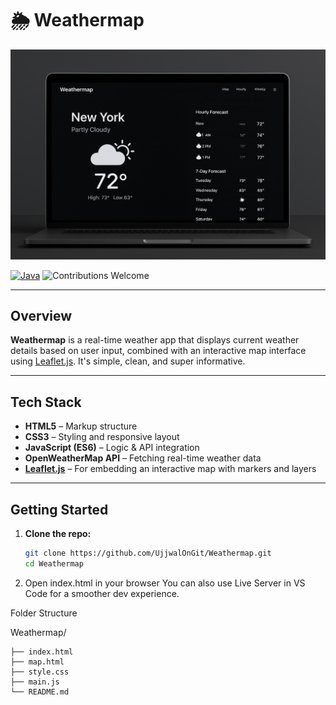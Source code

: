 # 🌦️ Weathermap

![Webpage Design](./Webpage%20design.png)

[![Java](https://img.shields.io/badge/Made%20With-Java-blue?style=for-the-badge&logo=java)](https://www.java.com)
![Contributions Welcome](https://img.shields.io/badge/Contributions-Welcome-28a745?style=for-the-badge)

---

## Overview

**Weathermap** is a real-time weather app that displays current weather details based on user input, combined with an interactive map interface using [Leaflet.js](https://leafletjs.com/). It's simple, clean, and super informative.

---

## Tech Stack

- **HTML5** – Markup structure  
- **CSS3** – Styling and responsive layout  
- **JavaScript (ES6)** – Logic & API integration  
- **OpenWeatherMap API** – Fetching real-time weather data  
- **[Leaflet.js](https://leafletjs.com/)** – For embedding an interactive map with markers and layers

---

## Getting Started

1. **Clone the repo:**

   ```bash
   git clone https://github.com/UjjwalOnGit/Weathermap.git
   cd Weathermap
2. Open index.html in your browser
You can also use Live Server in VS Code for a smoother dev experience.


Folder Structure

Weathermap/
```
├── index.html
├── map.html
├── style.css
├── main.js
└── README.md

